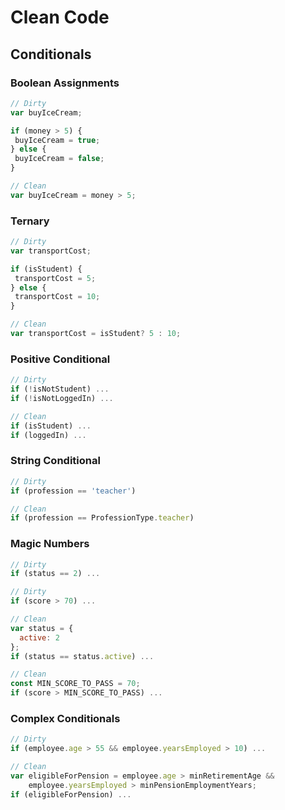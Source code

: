 # Clean Code

## Conditionals

### Boolean Assignments
```javascript
// Dirty
var buyIceCream;

if (money > 5) {
 buyIceCream = true;
} else {
 buyIceCream = false;
}

// Clean
var buyIceCream = money > 5;
```

### Ternary
```javascript
// Dirty
var transportCost;

if (isStudent) {
 transportCost = 5;
} else {
 transportCost = 10;
}

// Clean
var transportCost = isStudent? 5 : 10;
```

### Positive Conditional
```javascript
// Dirty
if (!isNotStudent) ...
if (!isNotLoggedIn) ...

// Clean
if (isStudent) ...
if (loggedIn) ...
```

### String Conditional
```javascript
// Dirty
if (profession == 'teacher')

// Clean
if (profession == ProfessionType.teacher)
```

### Magic Numbers
```javascript
// Dirty
if (status == 2) ...

// Dirty
if (score > 70) ...

// Clean
var status = {
  active: 2
};
if (status == status.active) ...

// Clean
const MIN_SCORE_TO_PASS = 70;
if (score > MIN_SCORE_TO_PASS) ...
```

### Complex Conditionals
```javascript
// Dirty
if (employee.age > 55 && employee.yearsEmployed > 10) ...

// Clean
var eligibleForPension = employee.age > minRetirementAge &&
    employee.yearsEmployed > minPensionEmploymentYears;
if (eligibleForPension) ...
```
